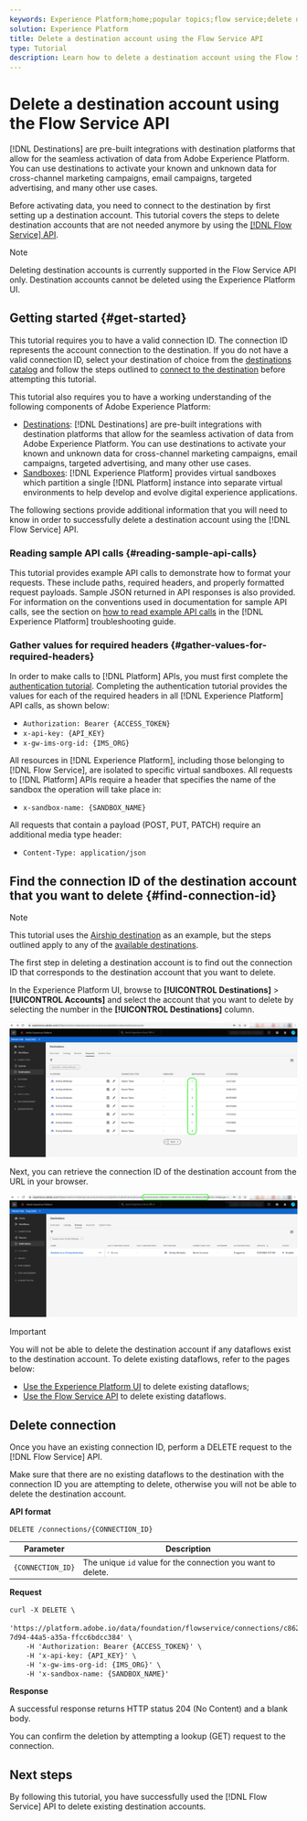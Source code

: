 ```yaml
---
keywords: Experience Platform;home;popular topics;flow service;delete destination accounts;delete;api
solution: Experience Platform
title: Delete a destination account using the Flow Service API
type: Tutorial
description: Learn how to delete a destination account using the Flow Service API.
---
```

# Delete a destination account using the Flow Service API

[!DNL Destinations] are pre-built integrations with destination platforms that allow for the seamless activation of data from Adobe Experience Platform. You can use destinations to activate your known and unknown data for cross-channel marketing campaigns, email campaigns, targeted advertising, and many other use cases.

Before activating data, you need to connect to the destination by first setting up a destination account. This tutorial covers the steps to delete destination accounts that are not needed anymore by using the [[!DNL Flow Service] API](https://www.adobe.io/experience-platform-apis/references/flow-service/).

>[!NOTE]
>
>Deleting destination accounts is currently supported in the Flow Service API only. Destination accounts cannot be deleted using the Experience Platform UI.

## Getting started {#get-started}

This tutorial requires you to have a valid connection ID. The connection ID represents the account connection to the destination. If you do not have a valid connection ID, select your destination of choice from the [destinations catalog](../catalog/overview.md) and follow the steps outlined to [connect to the destination](../ui/connect-destination.md) before attempting this tutorial.

This tutorial also requires you to have a working understanding of the following components of Adobe Experience Platform:

* [Destinations](../home.md): [!DNL Destinations] are pre-built integrations with destination platforms that allow for the seamless activation of data from Adobe Experience Platform. You can use destinations to activate your known and unknown data for cross-channel marketing campaigns, email campaigns, targeted advertising, and many other use cases.
* [Sandboxes](../../sandboxes/home.md): [!DNL Experience Platform] provides virtual sandboxes which partition a single [!DNL Platform] instance into separate virtual environments to help develop and evolve digital experience applications.

The following sections provide additional information that you will need to know in order to successfully delete a destination account using the [!DNL Flow Service] API.

### Reading sample API calls {#reading-sample-api-calls}

This tutorial provides example API calls to demonstrate how to format your requests. These include paths, required headers, and properly formatted request payloads. Sample JSON returned in API responses is also provided. For information on the conventions used in documentation for sample API calls, see the section on [how to read example API calls](../../landing/troubleshooting.md#how-do-i-format-an-api-request) in the [!DNL Experience Platform] troubleshooting guide.

### Gather values for required headers {#gather-values-for-required-headers}

In order to make calls to [!DNL Platform] APIs, you must first complete the [authentication tutorial](https://www.adobe.com/go/platform-api-authentication-en). Completing the authentication tutorial provides the values for each of the required headers in all [!DNL Experience Platform] API calls, as shown below:

* `Authorization: Bearer {ACCESS_TOKEN}`
* `x-api-key: {API_KEY}`
* `x-gw-ims-org-id: {IMS_ORG}`

All resources in [!DNL Experience Platform], including those belonging to [!DNL Flow Service], are isolated to specific virtual sandboxes. All requests to [!DNL Platform] APIs require a header that specifies the name of the sandbox the operation will take place in:

* `x-sandbox-name: {SANDBOX_NAME}`

All requests that contain a payload (POST, PUT, PATCH) require an additional media type header:

* `Content-Type: application/json`

## Find the connection ID of the destination account that you want to delete {#find-connection-id}

>[!NOTE]
>This tutorial uses the [Airship destination](../catalog/mobile-engagement/airship-attributes.md) as an example, but the steps outlined apply to any of the [available destinations](../catalog/overview.md).

The first step in deleting a destination account is to find out the connection ID that corresponds to the destination account that you want to delete.

In the Experience Platform UI, browse to **[!UICONTROL Destinations]** > **[!UICONTROL Accounts]** and select the account that you want to delete by selecting the number in the **[!UICONTROL Destinations]** column.

![Select destination account to delete](/help/destinations/assets/api/delete-destination-account/select-destination-account.png)

Next, you can retrieve the connection ID of the destination account from the URL in your browser.

![Retrieve connection ID from URL](/help/destinations/assets/api/delete-destination-account/find-connection-id.png)

>[!IMPORTANT]
>
>You will not be able to delete the destination account if any dataflows exist to the destination account.
>To delete existing dataflows, refer to the pages below:
>* [Use the Experience Platform UI](../ui/delete-destinations.md) to delete existing dataflows;
>* [Use the Flow Service API](delete-destination-dataflow.md) to delete existing dataflows.

<!--

## Look up connection ID {#look-up-connection-id}

The first step in updating your connection information is to retrieve connection details using your connection ID.

**API format**

```http
GET /connections/{CONNECTION_ID}
```

| Parameter | Description |
| --------- | ----------- |
| `{CONNECTION_ID}` | The unique `id` value for the connection you want to retrieve. |

**Request**

The following request retrieves information regarding your connection ID.

```shell
curl -X GET \
    'https://platform.adobe.io/data/foundation/flowservice/connections/c8622ec7-7d94-44a5-a35a-ffcc6bdcc384' \
    -H 'Authorization: Bearer {ACCESS_TOKEN}' \
    -H 'x-api-key: {API_KEY}' \
    -H 'x-gw-ims-org-id: {IMS_ORG}' \
    -H 'x-sandbox-name: {SANDBOX_NAME}'
```

**Response**

A successful response returns the current details of your connection including its credentials, unique identifier (`id`), and version.

```json
{
    "items": [
        {
            "id": "c8622ec7-7d94-44a5-a35a-ffcc6bdcc384",
            "createdAt": 1640103419202,
            "updatedAt": 1640104751063,
            "createdBy": "{CREATED_BY}",
            "updatedBy": "{UPDATED_BY}",
            "createdClient": "{CREATED_CLIENT}",
            "updatedClient": "{UPDATED_CLIENT}",
            "sandboxId": "{SANDBOX_ID}",
            "sandboxName": "{SANDBOX_NAME}",
            "imsOrgId": "{IMS_ORG}",
            "name": "Airship Attributes",
            "description": "test account connection to Airship Attributes destination",
            "connectionSpec": {
                "id": "34cd3131-b208-474b-b779-b487b5a2bd01",
                "version": "1.0"
            },
            "state": "enabled",
            "auth": {
                "specName": "Bearer Token",
                "params": {
                    "authorizedDate": "2021-12-21",
                    "token": "xxxx"
                }
            },
            "version": "\"8c01091c-0000-0200-0000-61c2032f0000\"",
            "etag": "\"8c01091c-0000-0200-0000-61c2032f0000\""
        }
    ]
}
```

-->

## Delete connection

Once you have an existing connection ID, perform a DELETE request to the [!DNL Flow Service] API.

Make sure that there are no existing dataflows to the destination with the connection ID you are attempting to delete, otherwise you will not be able to delete the destination account.

**API format**

```http
DELETE /connections/{CONNECTION_ID}
```

| Parameter | Description |
| --------- | ----------- |
| `{CONNECTION_ID}` | The unique `id` value for the connection you want to delete. |

**Request**

```shell
curl -X DELETE \
    'https://platform.adobe.io/data/foundation/flowservice/connections/c8622ec7-7d94-44a5-a35a-ffcc6bdcc384' \
    -H 'Authorization: Bearer {ACCESS_TOKEN}' \
    -H 'x-api-key: {API_KEY}' \
    -H 'x-gw-ims-org-id: {IMS_ORG}' \
    -H 'x-sandbox-name: {SANDBOX_NAME}'
```

**Response**

A successful response returns HTTP status 204 (No Content) and a blank body.

You can confirm the deletion by attempting a lookup (GET) request to the connection.

## Next steps

By following this tutorial, you have successfully used the [!DNL Flow Service] API to delete existing destination accounts.
